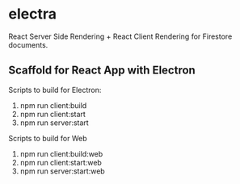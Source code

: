 # electra
React Server Side Rendering + React Client Rendering for Firestore documents.

## Scaffold for React App with Electron

Scripts to build for Electron:
1. npm run client:build
2. npm run client:start
3. npm run server:start

Scripts to build for Web
1. npm run client:build:web
2. npm run client:start:web
3. npm run server:start:web
